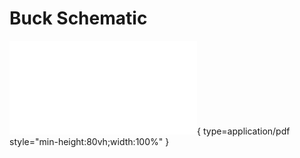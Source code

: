 # Buck Schematic

![Buck](<SCH_Buck_REV_B.pdf>){ type=application/pdf style="min-height:80vh;width:100%" }
